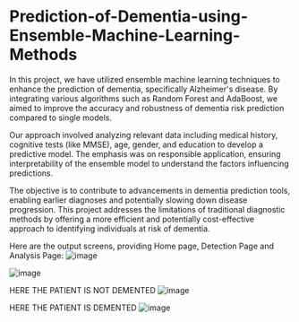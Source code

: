 # Prediction-of-Dementia-using-Ensemble-Machine-Learning-Methods

In this project, we have utilized ensemble machine learning techniques to enhance the prediction of dementia, specifically Alzheimer's disease. By integrating various algorithms such as Random Forest and AdaBoost, we aimed to improve the accuracy and robustness of dementia risk prediction compared to single models. 

Our approach involved analyzing relevant data including medical history, cognitive tests (like MMSE), age, gender, and education to develop a predictive model. The emphasis was on responsible application, ensuring interpretability of the ensemble model to understand the factors influencing predictions.

The objective is to contribute to advancements in dementia prediction tools, enabling earlier diagnoses and potentially slowing down disease progression. This project addresses the limitations of traditional diagnostic methods by offering a more efficient and potentially cost-effective approach to identifying individuals at risk of dementia.

Here are the output screens, providing Home page, Detection Page and Analysis Page:
![image](https://github.com/saitejanagula/Prediction-of-Dementia-using-Ensemble-Machine-Learning-Methods/assets/174994623/bf98b471-5863-4903-8a0c-8be4bbdc5908)

![image](https://github.com/saitejanagula/Prediction-of-Dementia-using-Ensemble-Machine-Learning-Methods/assets/174994623/88632c32-2efc-40f6-936b-215041e11833)

HERE THE PATIENT IS NOT DEMENTED
![image](https://github.com/saitejanagula/Prediction-of-Dementia-using-Ensemble-Machine-Learning-Methods/assets/174994623/a6e32810-ed14-4b8c-b71b-46762e49d538)

HERE THE PATIENT IS DEMENTED
![image](https://github.com/saitejanagula/Prediction-of-Dementia-using-Ensemble-Machine-Learning-Methods/assets/174994623/298b9128-5ac1-4e55-968f-762a2e299daa)
